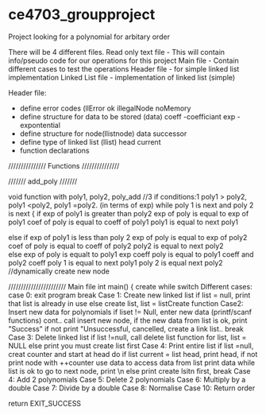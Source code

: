 # ce4703_groupproject
Project looking for a polynomial for arbitary order

There will be 4 different files.
Read only text file - This will contain info/pseudo code for our operations for this project
Main file - Contain different cases to test the operations
Header file - for simple linked list implementation
Linked List file - implementation of linked list (simple)


Header file:
* define error codes (llError
  ok
  illegalNode
  noMemory
* define structure for data to be stored (data)
  coeff -coefficiant
  exp - expontential
* define structure for node(llistnode)
  data
  successor 
* define type of linked list (llist)
  head
  current 
* function declarations




///////////////
Functions
///////////////


///////
add_poly
///////





void function with poly1, poly2, poly_add
//3 if conditions:1 poly1 > poly2, poly1 <poly2, poly1 =poly2.   (in terms of exp)
while  poly 1 is next and poly 2 is next
{
if exp of poly1 is greater than poly2
  exp of poly is equal to exp of poly1
  coef of poly is equal to coeff of poly1
  poly1 is equal to next poly1
  
else if exp of poly1 is less than poly 2
   exp of poly is equal to exp of poly2
  coef of poly is equal to coeff of poly2
  poly2 is equal to next poly2  
else
  exp of poly is equalt to poly1 exp
  coeff poly is equal to poly1 coeff and poly2 coeff
  poly 1 is equal to next poly1
  poly 2 is equal next poly2
//dynamically create new node





///////////////////////
Main file
int main()
{
create
while
switch
Different cases:
case 0: exit program
break
Case 1: Create new linked list
if list = null, print that list is already in use
else create list, list = listCreate function
Case2: Insert new data for polynomials
if liset != Null, enter new data (printf/scanf functions)
  cont.. call insert new node, if the new data from list is ok, print "Success"
        if not print "Unsuccessful, cancelled, create a link list.. break
Case 3: Delete linked list
if list !=null, call delete list function for list, list = NULL
else print you must create list first
Case 4: Print entire list
 if list =null, creat counter and start at head
 do if list current = list head, print head, if not print node with ++counter
 use data to access data from list
 print data
  while list is ok to go to next node, print \n
  else print create lsitn first, break
Case 4: Add 2 polynomials
Case 5: Delete 2 polynomials
Case 6: Multiply by a double
Case 7: Divide by a double
Case 8: Normalise
Case 10: Return order

return EXIT_SUCCESS
